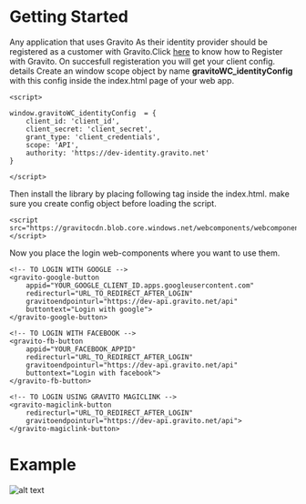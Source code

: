 # Getting Started

Any application that uses Gravito As their identity provider should be registered as a customer with Gravito.Click [here](https://docs.gravito.net/) to know how to Register with Gravito.
On succesfull registeration you will get your client config. details Create an window scope object by name __gravitoWC_identityConfig__ with this config inside the index.html page of your web app.
```
<script>

window.gravitoWC_identityConfig  = {
	client_id: 'client_id',
	client_secret: 'client_secret',
	grant_type: 'client_credentials',
	scope: 'API',
	authority: 'https://dev-identity.gravito.net'
}

</script>
```

Then install the library by placing following tag inside the index.html. make sure you create config object before loading the script.
```
<script src="https://gravitocdn.blob.core.windows.net/webcomponents/webcomponent.js"></script>
```
Now you place the login web-components where you want to use them.
```
<!-- TO LOGIN WITH GOOGLE -->
<gravito-google-button 	
	appid="YOUR_GOOGLE_CLIENT_ID.apps.googleusercontent.com" 
	redirecturl="URL_TO_REDIRECT_AFTER_LOGIN" 
	gravitoendpointurl="https://dev-api.gravito.net/api" 
	buttontext="Login with google">
</gravito-google-button>

<!-- TO LOGIN WITH FACEBOOK -->
<gravito-fb-button 
	appid="YOUR_FACEBOOK_APPID" 
	redirecturl="URL_TO_REDIRECT_AFTER_LOGIN" 
	gravitoendpointurl="https://dev-api.gravito.net/api" 
	buttontext="Login with facebook">
</gravito-fb-button>

<!-- TO LOGIN USING GRAVITO MAGICLINK -->
<gravito-magiclink-button 
	redirecturl="URL_TO_REDIRECT_AFTER_LOGIN"
	gravitoendpointurl="https://dev-api.gravito.net/api">
</gravito-magiclink-button>
```
# Example
![alt text](https://gravitocdn.blob.core.windows.net/logos/gitHubDoc.PNG)